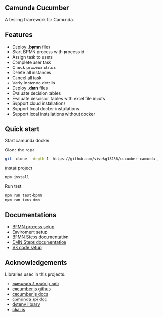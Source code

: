 ## Camunda Cucumber

A testing framework for Camunda.  

## Features

- Deploy **.bpmn** files
- Start BPMN process with process id
- Assign task to users
- Complete user task
- Check process status
- Delete all instances
- Cancel all task
- Veriy instance details
- Deploy **.dmn** files
- Evaluate decision tables
- Evaluate descision tables with excel file inputs
- Support cloud installations
- Support local docker installations
- Support local installations without docker


## Quick start

Start camunda docker 

Clone the repo
 ```bash
 git  clone --depth 1  https://github.com/vivekg13186/cucumber-camunda-js.git
 ```
Install project
```bash
npm install
```
Run test
 ```bash
npm run test-bpmn
npm run test-dmn
```

## Documentations
- [BPMN process setup](/wiki/ProcessSetup.md)
- [Enviroment setup](/wiki/Enviroment.md)
- [BPMN Steps documentation](/wiki/BPMSteps.md)
- [DMN Steps documentation](/wiki/DMNSteps.md)
- [VS code setup](/wiki/Vscode.md)

 
## Acknowledgements

Libraries  used in this projects.
 - [camunda 8 node js sdk](https://github.com/camunda/camunda-8-js-sdk)
 - [cucumber js github](https://github.com/cucumber/cucumber-js/tree/main)
 - [cucumber js docs](https://cucumber.io/)
 - [camunda api doc](https://camunda.github.io/camunda-8-js-sdk/)
 - [dotenv library](https://www.npmjs.com/package/dotenv)
 - [chai js](https://www.chaijs.com/) 